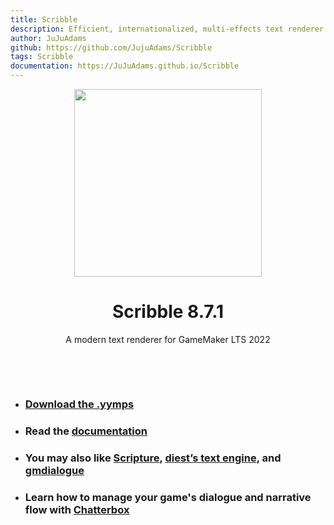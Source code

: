 ```yaml
---
title: Scribble
description: Efficient, internationalized, multi-effects text renderer for GameMaker
author: JuJuAdams
github: https://github.com/JujuAdams/Scribble
tags: Scribble
documentation: https://JuJuAdams.github.io/Scribble
---
```

<p align="center"><img src="https://raw.githubusercontent.com/JujuAdams/scribble/master/LOGO.png" style="display:block; margin:auto; width:300px"></p>
<h1 align="center">Scribble 8.7.1</h1>

<p align="center">A modern text renderer for GameMaker LTS 2022</p>

&nbsp;

&nbsp;

- ### [Download the .yymps](https://github.com/JujuAdams/scribble/releases/)
- ### Read the [documentation](http://jujuadams.github.io/Scribble)
- ### You may also like [Scripture](https://pixelatedpope.itch.io/scripture), [diest’s text engine](http://michaelvandiest.com/advanced-dialogue-box/), and [gmdialogue](https://github.com/danielpancake/gmdialogue)
- ### Learn how to manage your game's dialogue and narrative flow with [Chatterbox](https://github.com/JujuAdams/Scribblebox)

    